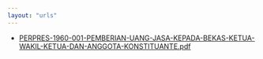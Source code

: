 ```yaml
---
layout: "urls"
---
```

* [PERPRES-1960-001-PEMBERIAN-UANG-JASA-KEPADA-BEKAS-KETUA-WAKIL-KETUA-DAN-ANGGOTA-KONSTITUANTE.pdf](PERPRES-1960-001-PEMBERIAN-UANG-JASA-KEPADA-BEKAS-KETUA-WAKIL-KETUA-DAN-ANGGOTA-KONSTITUANTE.pdf)
